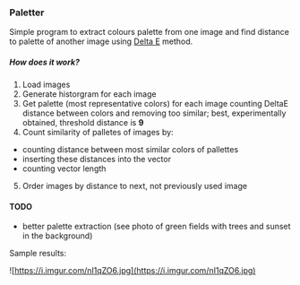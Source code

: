 ### Paletter

Simple program to extract colours palette from one image and find distance to palette of another image using [Delta E](https://en.wikipedia.org/wiki/Color_difference) method.

##### How does it work?
1. Load images
2. Generate historgram for each image
3. Get palette (most representative colors) for each image counting DeltaE distance between colors and removing too similar; best, experimentally obtained, threshold distance is **9**
4. Count similarity of palletes of images by:
 - counting distance between most similar colors of pallettes
 - inserting these distances into the vector
 - counting vector length
5. Order images by distance to next, not previously used image

#### TODO
- better palette extraction (see photo of green fields with trees and sunset in the background)

Sample results:

![https://i.imgur.com/nI1qZO6.jpg](https://i.imgur.com/nI1qZO6.jpg)
